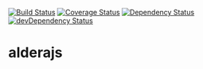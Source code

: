 [![Build Status](https://travis-ci.org/markwise/alderajs.svg?branch=master)](https://travis-ci.org/markwise/alderajs)
[![Coverage Status](https://coveralls.io/repos/github/markwise/alderajs/badge.svg?branch=master)](https://coveralls.io/github/markwise/alderajs?branch=master)
[![Dependency Status](https://david-dm.org/markwise/alderajs.svg)](https://david-dm.org/markwise/alderajs)
[![devDependency Status](https://david-dm.org/markwise/alderajs/dev-status.svg)](https://david-dm.org/markwise/alderajs#info=devDependencies)

# alderajs